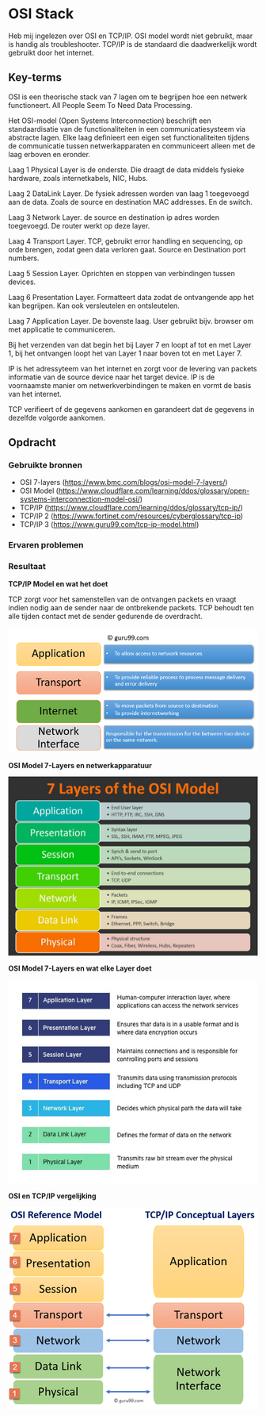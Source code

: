 # OSI Stack
Heb mij ingelezen over OSI en TCP/IP. OSI model wordt niet gebruikt, maar is handig als troubleshooter. TCP/IP is de standaard die daadwerkelijk wordt gebruikt door het internet.

## Key-terms
OSI is een theorische stack van 7 lagen om te begrijpen hoe een netwerk functioneert. All People Seem To Need Data Processing.

Het OSI-model (Open Systems Interconnection) beschrijft een standaardisatie van de functionaliteiten in een communicatiesysteem via abstracte lagen. Elke laag definieert een eigen set functionaliteiten tijdens de communicatie tussen netwerkapparaten en communiceert alleen met de laag erboven en eronder.

Laag 1 Physical Layer is de onderste. Die draagt de data middels fysieke hardware, zoals internetkabels, NIC, Hubs.

Laag 2 DataLink Layer. De fysiek adressen worden van laag 1 toegevoegd aan de data. Zoals de source en destination MAC addresses. En de switch.

Laag 3 Network Layer. de source en destination ip adres worden toegevoegd. De router werkt op deze layer.

Laag 4 Transport Layer. TCP, gebruikt error handling en sequencing, op orde brengen, zodat geen data verloren gaat. Source en Destination port numbers.

Laag 5 Session Layer. Oprichten en stoppen van verbindingen tussen devices.

Laag 6 Presentation Layer. Formatteert data zodat de ontvangende app het kan begrijpen. Kan ook versleutelen en ontsleutelen.

Laag 7 Application Layer. De bovenste laag. User gebruikt bijv. browser om met applicatie te communiceren.

Bij het verzenden van dat begin het bij Layer 7 en loopt af tot en met Layer 1, bij het ontvangen loopt het van Layer 1 naar boven tot en met Layer 7.

IP is het adressyteem van het internet en zorgt voor de levering van packets informatie van de source device naar het target device. IP is de voornaamste manier om netwerkverbindingen te maken en vormt de basis van het internet. 

TCP verifieert of de gegevens aankomen en garandeert dat de gegevens in dezelfde volgorde aankomen.

## Opdracht
### Gebruikte bronnen
* OSI 7-layers (https://www.bmc.com/blogs/osi-model-7-layers/)
* OSI Model (https://www.cloudflare.com/learning/ddos/glossary/open-systems-interconnection-model-osi/)
* TCP/IP (https://www.cloudflare.com/learning/ddos/glossary/tcp-ip/)
* TCP/IP 2 (https://www.fortinet.com/resources/cyberglossary/tcp-ip)
* TCP/IP 3 (https://www.guru99.com/tcp-ip-model.html)

### Ervaren problemen

### Resultaat
__TCP/IP Model en wat het doet__

TCP zorgt voor het samenstellen van de ontvangen packets en vraagt indien nodig aan de sender naar de ontbrekende packets. TCP behoudt ten alle tijden contact met de sender gedurende de overdracht.

![Alt text](../00_includes/TCP.jpeg)

__OSI Model 7-Layers en netwerkapparatuur__

![Alt text](../00_includes/OSI7devices.jpg)

__OSI Model 7-Layers en wat elke Layer doet__

![Alt text](../00_includes/OSI-7-layers.jpg)

__OSI en TCP/IP vergelijking__

![Alt text](../00_includes/OSI-TCP-ip.webp)

